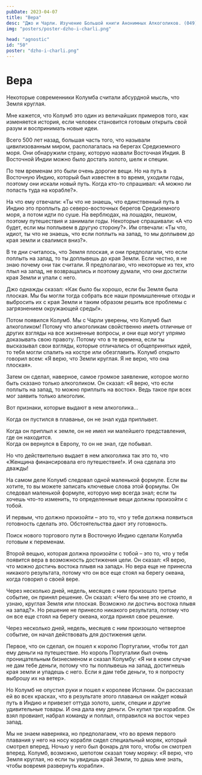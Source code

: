 ```yaml
---
pubDate: 2023-04-07
title: "Вера"
desc: "Джо и Чарли. Изучение Большой книги Анонимных Алкоголиков. (049)"
img: "posters/poster-dzho-i-charli.png"

head: "agnostic"
id: "50"
poster: "dzho-i-charli.png"
---
```


# Вера

Некоторые современники Колумба считали абсурдной мысль, что Земля круглая.

Мне кажется, что Колумб это один из величайших примеров того, как изменяется история, если человек становится готовым открыть свой разум и воспринимать новые идеи.

Всего 500 лет назад, большая часть того, что называли цивилизованным миром, располагалась на берегах Средиземного моря. Они обнаружили страну, которую назвали Восточная Индия. В Восточной Индии можно было достать золото, шелк и специи.

По тем временам это были очень дорогие вещи. Но на путь в Восточную Индию, который был известен в то время, уходили годы, поэтому они искали новый путь. Когда кто-то спрашивал: «А можно ли попасть туда на корабле?».

На что ему отвечали: «Ты что не знаешь, что единственный путь в Индию это проплыть до северо-восточных берегов Средиземного моря, а потом идти по суше. На верблюдах, на лошадях, пешком, поэтому путешествия и занимали годы. Некоторые спрашивали: «А что будет, если мы поплывем в другую сторону?». Им отвечали: «Ты что, идиот, ты что не знаешь, что если поплыть на запад, то мы доплывем до края земли и свалимся вниз?».

В те дни считалось, что Земля плоская, и они предполагали, что если поплыть на запад, то ты доплывешь до края Земли. Если честно, я не знаю почему они так считали. Я предполагаю, что некоторые из тех, кто плыл на запад, не возвращались и поэтому думали, что они достигли края Земли и упали с него.

Джо однажды сказал: «Как было бы хорошо, если бы Земля была плоская. Мы бы могли тогда собрать все наши промышленные отходы и выбросить их с края Земли и таким образом решить все проблемы с загрязнением окружающей среды!».

Потом появился Колумб. Мы с Чарли уверены, что Колумб был алкоголиком! Потому что алкоголикам свойственно иметь отличные от других взгляды на все жизненные вопросы, и они еще могут упрямо доказывать свою правоту. Потому что в те времена, если ты высказывал свои взгляды, которые отличались от общепринятых идей, то тебя могли спалить на костре или обезглавить. Колумб открыто говорил всем: «Я верю, что Земли круглая. Я не верю, что она плоская».

Затем он сделал, наверное, самое громкое заявление, которое могло быть сказано только алкоголиком. Он сказал: «Я верю, что если поплыть на запад, то можно приплыть на восток». Ведь такое при всех мог заявить только алкоголик.

Вот признаки, которые выдают в нем алкоголика…

Когда он пустился в плаванье, он не знал куда приплывет.

Когда он приплыл к земле, он не имел ни малейшего представления, где он находится. <br>
Когда он вернулся в Европу, то он не знал, где побывал.

Но что действительно выдает в нем алкоголика так это то, что «Женщина финансировала его путешествие!».
И она сделала это дважды!

На самом деле Колумб следовал одной маленькой формуле. Если вы хотите, то вы можете записать ключевые слова этой формулы. Он следовал маленькой формуле, которую мир всегда знал; если ты хочешь что-то изменить, то определенные вещи должны произойти с тобой.

И первым, что должно произойти – это то, что у тебя должна появиться  готовность сделать это. Обстоятельства дают эту готовность.

Поиск нового торгового пути в Восточную Индию сделали Колумба готовым к переменам.

Второй вещью, которая должна произойти с тобой – это то, что у тебя появится вера в возможность достижения цели. Он сказал: «Я верю, что можно достичь востока плывя на запад». Но вера еще не принесла никакого результата, потому что он все еще стоял на берегу океана, когда говорил о своей вере.

Через несколько дней, недель, месяцев с ним произошло третье событие, он принял решение. Он сказал: «Чего бы мне это не стоило, я узнаю, круглая Земля или плоская. Возможно ли достичь востока плывя на запад?». Но решение не принесло никакого результата, потому что он все еще стоял на берегу океана, когда принял свое решение.

Через несколько дней, недель, месяцев с ним произошло четвертое событие, он начал действовать для достижения цели.

Первое, что он сделал, он пошел к королю Португалии, чтобы тот дал ему деньги на путешествие. Но король Португалии был очень проницательным бизнесменом и сказал Колумбу: «Я ни в коем случае не дам тебе деньги, потому что ты поплывешь на запад, достигнешь края земли и упадешь с него. Если я дам тебе деньги, то я попросту выброшу их на ветер».

Но Колумб не опустил руки и пошел к королеве Испании. Он рассказал ей во всех красках, что в результате этого плаванья он найдет новый путь в Индию и привезет оттуда золото, шелк, специи и другие удивительные товары. И она дала ему деньги. Он купил три корабля. Он взял провиант, набрал команду и поплыл, отправился на восток через запад.

Мы не знаем наверняка, но предполагаем, что во время первого плавания у него на носу корабля сидел специальный моряк, который смотрел вперед. Ночью у него был фонарь для того, чтобы он смотрел вперед. Колумб, возможно, шепотом сказал тому моряку: «Я верю, что Земля круглая, но если ты увидишь край Земли, то дашь мне знать, чтобы вовремя развернуть корабли».
